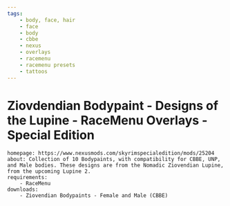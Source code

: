 ```yaml
---
tags:
    - body, face, hair
    - face
    - body
    - cbbe
    - nexus
    - overlays
    - racemenu
    - racemenu presets
    - tattoos
---
```


# Ziovdendian Bodypaint - Designs of the Lupine - RaceMenu Overlays - Special Edition

```project_info
homepage: https://www.nexusmods.com/skyrimspecialedition/mods/25204
about: Collection of 10 Bodypaints, with compatibility for CBBE, UNP, and Male bodies. These designs are from the Nomadic Ziovendian Lupine, from the upcoming Lupine 2.
requirements:
    - RaceMenu
downloads:
    - Ziovendian Bodypaints - Female and Male (CBBE)
```
